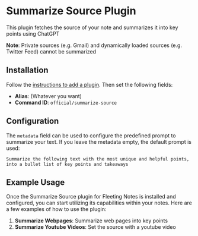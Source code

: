 # Summarize Source Plugin

This plugin fetches the source of your note and summarizes it into key points
using ChatGPT

**Note**: Private sources (e.g. Gmail) and dynamically loaded sources (e.g.
Twitter Feed) cannot be summarized

## Installation

Follow the
[instructions to add a plugin](https://www.fleetingnotes.app/docs/plugins/add-a-plugin).
Then set the following fields:

- **Alias**: (Whatever you want)
- **Command ID**: `official/summarize-source`

## Configuration

The `metadata` field can be used to configure the predefined prompt to summarize
your text. If you leave the metadata empty, the default prompt is used:

```
Summarize the following text with the most unique and helpful points, into a bullet list of key points and takeaways
```

## Example Usage

Once the Summarize Source plugin for Fleeting Notes is installed and configured,
you can start utilizing its capabilities within your notes. Here are a few
examples of how to use the plugin:

1. **Summarize Webpages**: Summarize web pages into key points
2. **Summarize Youtube Videos**: Set the source with a youtube video
